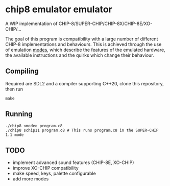 # chip8 emulator emulator
A WIP implementation of CHIP-8/SUPER-CHIP/CHIP-8X/CHIP-8E/XO-CHIP/…

The goal of this program is compatibility with a large number of different CHIP-8 implementations and behaviours. This is achieved through the use of emulation [modes](modes.md), which describe the features of the emulated hardware, the available instructions and the quirks which change their behaviour.

## Compiling
Required are SDL2 and a compiler supporting C++20, clone this repository, then run
```
make
```

## Running
```
./chip8 <mode> program.c8
./chip8 schip11 program.c8 # This runs program.c8 in the SUPER-CHIP 1.1 mode
```

## TODO
- implement advanced sound features (CHIP-8E, XO-CHIP)
- improve XO-CHIP compatibility
- make speed, keys, palette configurable
- add more modes
